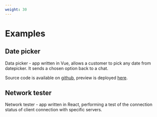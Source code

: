 ```yaml
---
weight: 30
---
```


# Examples

## Date picker

Data picker - app written in Vue, allows a customer to pick any date from datepicker. It sends a chosen option back to a chat.

Source code is available on [github](https://github.com/livechat/moments-apps-examples/tree/master/examples/datepicker), preview is deployed [here](https://cdn.livechat-static.com/moments-apps-examples/datepicker/).

## Network tester

Network tester - app written in React, performing a test of the connection status of client connection with specific servers.
